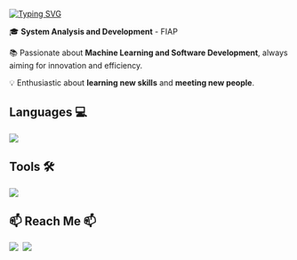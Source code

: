 [![Typing SVG](https://readme-typing-svg.demolab.com/?lines=Hi+there,+I'm+Gabriel!+👋🏼;You+can+call+me+Falanga!&size=35&color=836fff&height=50&width=500)](https://git.io/typing-svg)

🎓 **System Analysis and Development** - FIAP

📚 Passionate about **Machine Learning and Software Development**, always aiming for innovation and efficiency.

💡 Enthusiastic about **learning new skills** and **meeting new people**.


## Languages 💻
<img align="center" src="https://skillicons.dev/icons?i=py,java,js,ts,html,css" />

## Tools 🛠️
<img src="https://skillicons.dev/icons?i=tensorflow,sklearn,tailwind,idea,pycharm,vscode" />

## 📫 Reach Me 📫
<a href="https://www.linkedin.com/in/gabriel-falanga-78a8882b1" target="_blank"><img loading="lazy" src="https://img.shields.io/badge/-LinkedIn-%230077B5?style=for-the-badge&logo=linkedin&logoColor=white" target="_blank"></a>‎ ‎ ‎
<a href = "mailto:gabrielmartinsfalanga@gmail.com"><img loading="lazy" src="https://img.shields.io/badge/Gmail-D14836?style=for-the-badge&logo=gmail&logoColor=white" target="_blank"></a>‎
